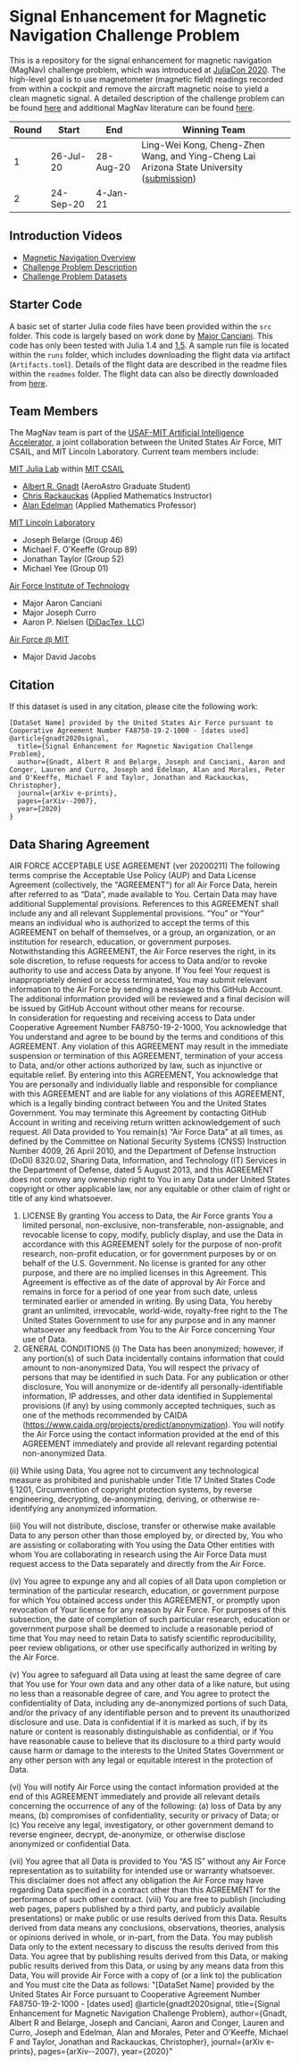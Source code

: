 # Signal Enhancement for Magnetic Navigation Challenge Problem

This is a repository for the signal enhancement for magnetic navigation (MagNav) challenge problem, which was introduced at [JuliaCon 2020](https://live.juliacon.org/talk/C9FGPP). The high-level goal is to use magnetometer (magnetic field) readings recorded from within a cockpit and remove the aircraft magnetic noise to yield a clean magnetic signal. A detailed description of the challenge problem can be found [here](https://arxiv.org/pdf/2007.12158.pdf) and additional MagNav literature can be found [here](https://github.com/MIT-AI-Accelerator/sciml-papers/tree/master/magnav).

|Round|Start|End|Winning Team|
|--|--|--|--|
|1|26-Jul-20|28-Aug-20|Ling-Wei Kong, Cheng-Zhen Wang, and Ying-Cheng Lai <br /> Arizona State University ([submission](https://github.com/lw-kong/MagNav))|
|2|24-Sep-20|4-Jan-21||

## Introduction Videos

- [Magnetic Navigation Overview](https://youtu.be/S3wKHDsHq8A)
- [Challenge Problem Description](https://youtu.be/qLKd1gwJhoA)
- [Challenge Problem Datasets](https://youtu.be/fyEt6XJRvvg)

## Starter Code

A basic set of starter Julia code files have been provided within the `src` folder. This code is largely based on work done by [Major Canciani](https://apps.dtic.mil/dtic/tr/fulltext/u2/1017870.pdf). This code has only been tested with Julia 1.4 and [1.5](https://julialang.org/downloads/). A sample run file is located within the `runs` folder, which includes downloading the flight data via artifact (`Artifacts.toml`). Details of the flight data are described in the readme files within the `readmes` folder. The flight data can also be directly downloaded from [here](https://www.dropbox.com/sh/dl/x37yr72x5a5nbz0/AADBt8ioU4Lm7JgEMQvPD7gxa/flight_data.tar.gz).

## Team Members

The MagNav team is part of the [USAF-MIT Artificial Intelligence Accelerator](https://aia.mit.edu/), a joint collaboration between the United States Air Force, MIT CSAIL, and MIT Lincoln Laboratory. Current team members include:

[MIT Julia Lab](https://julia.mit.edu/) within [MIT CSAIL](https://www.csail.mit.edu/)
- [Albert R. Gnadt](https://gnadt.github.io/) (AeroAstro Graduate Student)
- [Chris Rackauckas](https://chrisrackauckas.com/) (Applied Mathematics Instructor)
- [Alan Edelman](http://www-math.mit.edu/~edelman/) (Applied Mathematics Professor)

[MIT Lincoln Laboratory](https://www.ll.mit.edu/)
- Joseph Belarge (Group 46)
- Michael F. O'Keeffe (Group 89)
- Jonathan Taylor (Group 52)
- Michael Yee (Group 01)

[Air Force Institute of Technology](https://www.afit.edu/)
- Major Aaron Canciani
- Major Joseph Curro
- Aaron P. Nielsen ([DiDacTex, LLC](https://www.didactex.com))

[Air Force @ MIT](https://aia.mit.edu/about-us/)
- Major David Jacobs

## Citation

If this dataset is used in any citation, please cite the following work:

```
[DataSet Name] provided by the United States Air Force pursuant to Cooperative Agreement Number FA8750-19-2-1000 - [dates used]
@article{gnadt2020signal,
  title={Signal Enhancement for Magnetic Navigation Challenge Problem},
  author={Gnadt, Albert R and Belarge, Joseph and Canciani, Aaron and Conger, Lauren and Curro, Joseph and Edelman, Alan and Morales, Peter and O'Keeffe, Michael F and Taylor, Jonathan and Rackauckas, Christopher},
  journal={arXiv e-prints},
  pages={arXiv--2007},
  year={2020}
}
```

## Data Sharing Agreement

AIR FORCE ACCEPTABLE USE AGREEMENT
(ver 20200211)
The following terms comprise the Acceptable Use Policy (AUP) and Data License Agreement (collectively, the "AGREEMENT") for all Air Force Data, herein after referred to as “Data”, made available to You. Certain Data may have additional Supplemental provisions. References to this AGREEMENT shall include any and all relevant Supplemental provisions. “You” or “Your” means an individual who is authorized to accept the terms of this AGREEMENT on behalf of themselves, or a group, an organization, or an institution for research, education, or government purposes.
Notwithstanding this AGREEMENT, the Air Force reserves the right, in its sole discretion, to refuse requests for access to Data and/or to revoke authority to use and access Data by anyone. If You feel Your request is inappropriately denied or access terminated, You may submit relevant information to the Air Force by sending a message to this GitHub Account. The additional information provided will be reviewed and a final decision will be issued by GitHub Account without other means for recourse.  
In consideration for requesting and receiving access to Data under Cooperative Agreement Number FA8750-19-2-1000, You acknowledge that You understand and agree to be bound by the terms and conditions of this AGREEMENT. Any violation of this AGREEMENT may result in the immediate suspension or termination of this AGREEMENT, termination of your access to  Data, and/or other actions authorized by law, such as injunctive or equitable relief. By entering into this AGREEMENT, You acknowledge that You are personally and individually liable and responsible for compliance with this AGREEMENT and are liable for any violations of this AGREEMENT, which is a legally binding contract between You and the United States Government. You may terminate this Agreement by contacting GitHub Account in writing and receiving return written acknowledgement of such request. All Data provided to You remain(s)  “Air Force Data” at all times, as defined by the Committee on National Security Systems (CNSS) Instruction Number 4009, 26 April 2010, and the Department of Defense Instruction (DoDI) 8320.02, Sharing Data, Information, and Technology (IT) Services in the Department of Defense, dated 5 August 2013, and this AGREEMENT does not convey any ownership right to You in any Data under United States copyright or other applicable law, nor any equitable or other claim of right or title of any kind whatsoever. 
1. LICENSE
By granting You access to Data, the Air Force grants You a limited personal, non-exclusive, non-transferable, non-assignable, and revocable license to copy, modify, publicly display, and use the Data in accordance with this AGREEMENT solely for the purpose of non-profit research, non-profit education, or for government purposes by or on behalf of the U.S. Government. No license is granted for any other purpose, and there are no implied licenses in this Agreement. This Agreement is effective as of the date of approval by Air Force and remains in force for a period of one year from such date, unless terminated earlier or amended in writing. By using Data, You hereby grant an unlimited, irrevocable, world-wide, royalty-free right to the The United States Government to use for any purpose and in any manner whatsoever any feedback from You to the Air Force concerning Your use of Data. 
2. GENERAL CONDITIONS
(i) The Data has been anonymized; however, if any portion(s) of such Data incidentally contains information that could amount to non-anonymized Data, You will respect the privacy of persons that may be identified in such Data. For any publication or other disclosure, You will anonymize or de-identify all personally-identifiable information, IP addresses, and other data identified in Supplemental provisions (if any) by using commonly accepted techniques, such as one of the methods recommended by CAIDA (https://www.caida.org/projects/predict/anonymization). You will notify the Air Force using the contact information provided at the end of this AGREEMENT immediately and provide all relevant regarding potential non-anonymized Data. 

(ii) While using Data, You agree not to circumvent any technological measure as prohibited and punishable under Title 17 United States Code § 1201, Circumvention of copyright protection systems, by reverse engineering, decrypting, de-anonymizing, deriving, or otherwise re-identifying any anonymized information. 

(iii) You will not distribute, disclose, transfer or otherwise make available Data to any person other than those employed by, or directed by, You who are assisting or collaborating with You using the Data Other entities with whom You are collaborating in research using the Air Force Data must request access to the Data separately and directly from the Air Force. 

(iv) You agree to expunge any and all copies of all Data upon completion or termination of the particular research, education, or government purpose for which You obtained access under this AGREEMENT, or promptly upon revocation of Your license for any reason by Air Force.  For purposes of this subsection, the date of completion of such particular research, education or government purpose  shall be deemed to include a reasonable period of time that You may need to retain Data  to satisfy scientific reproducibility, peer review obligations, or other use specifically authorized in writing by the Air Force. 

(v) You agree to safeguard all Data using at least the same degree of care that You use for Your own data and any other data of a like nature, but using no less than a reasonable degree of care, and You agree to protect the confidentiality of Data, including any de-anonymized portions of such Data, and/or the privacy of any identifiable person and to prevent its unauthorized disclosure and use. Data is confidential if it is marked as such, if by its nature or content is reasonably distinguishable as confidential, or if You have reasonable cause to believe that its disclosure to a third party would cause harm or damage to the interests to the United States Government or any other person with any legal or equitable interest in the protection of Data. 

(vi) You will notify Air Force using the contact information provided at the end of this AGREEMENT immediately and provide all relevant details concerning the occurrence of any of the following: (a) loss of Data by any means, (b) compromises of confidentiality, security or privacy of Data; or (c) You receive any legal, investigatory, or other government demand to reverse engineer, decrypt, de-anonymize, or otherwise disclose anonymized or confidential Data. 

(vii) You agree that all Data is provided to You “AS IS” without any Air Force representation as to suitability for intended use or warranty whatsoever.  This disclaimer does not affect any obligation the Air Force may have regarding Data specified in a contract other than this AGREEMENT for the performance of such other contract.
(viii) You are free to publish (including web pages, papers published by a third party, and publicly available presentations) or make public or use results derived from this Data.  Results derived from data means any conclusions, observations, theories, analysis or opinions derived in whole, or in-part, from the Data.  You may publish Data only to the extent necessary to discuss the results derived from this Data. You agree that by publishing results derived from this Data, or making public results derived from this Data, or using by any means data from this Data, You will provide Air Force with a copy of (or a link to) the publication and You must cite the Data as follows: 
"[DataSet Name] provided by the United States Air Force pursuant to Cooperative Agreement Number FA8750-19-2-1000 - [dates used]
@article{gnadt2020signal,
  title={Signal Enhancement for Magnetic Navigation Challenge Problem},
  author={Gnadt, Albert R and Belarge, Joseph and Canciani, Aaron and Conger, Lauren and Curro, Joseph and Edelman, Alan and Morales, Peter and O'Keeffe, Michael F and Taylor, Jonathan and Rackauckas, Christopher},
  journal={arXiv e-prints},
  pages={arXiv--2007},
  year={2020}"
